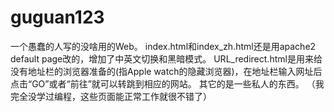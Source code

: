# guguan123
一个愚蠢的人写的没啥用的Web。
index.html和index_zh.html还是用apache2 default page改的，增加了中英文切换和黑暗模式。
URL_redirect.html是用来给没有地址栏的浏览器准备的(指Apple watch的隐藏浏览器)，在地址栏输入网址后点击“GO”或者“前往”就可以转跳到相应的网站。
其它的是一些私人的东西。
（我完全没学过编程，这些页面能正常工作就很不错了）
